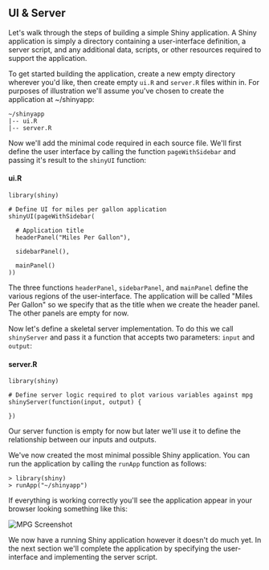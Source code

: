 
## UI & Server

Let's walk through the steps of building a simple Shiny application. A Shiny application is simply a directory containing a user-interface definition, a server script, and any additional data, scripts, or other resources required to support the application. 

To get started building the application, create a new empty directory wherever you'd like, then create empty `ui.R` and `server.R` files within in. For purposes of illustration we'll assume you've chosen to create the application at ~/shinyapp:

<pre><code>~/shinyapp
|-- ui.R
|-- server.R
</code></pre>

Now we'll add the minimal code required in each source file. We'll first define the user interface by calling the function `pageWithSidebar` and passing it's result to the `shinyUI` function:

#### ui.R
<pre><code class="r">library(shiny)

# Define UI for miles per gallon application
shinyUI(pageWithSidebar(

  # Application title
  headerPanel(&quot;Miles Per Gallon&quot;),

  sidebarPanel(),

  mainPanel()
))
</code></pre>

The three functions `headerPanel`, `sidebarPanel`, and `mainPanel` define the various regions of the user-interface. The application will be called "Miles Per Gallon" so we specify that as the title when we create the header panel. The other panels are empty for now.

Now let's define a skeletal server implementation. To do this we call `shinyServer` and pass it a function that accepts two parameters: `input` and `output`:

#### server.R
<pre><code class="r">library(shiny)

# Define server logic required to plot various variables against mpg
shinyServer(function(input, output) {

})
</code></pre>

Our server function is empty for now but later we'll use it to define the relationship between our inputs and outputs.

We've now created the most minimal possible Shiny application. You can run the application by calling the `runApp` function as follows:

<pre><code class="console">&gt; library(shiny)
&gt; runApp(&quot;~/shinyapp&quot;)
</code></pre>

If everything is working correctly you'll see the application appear in your browser looking something like this: 

![MPG Screenshot](screenshots/mpg-empty.png)

We now have a running Shiny application however it doesn't do much yet. In the next section we'll complete the application by specifying the user-interface and implementing the server script.